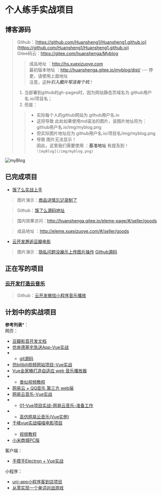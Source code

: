 # 个人练手实战项目
## 博客源码
> Github：[https://github.com/Huansheng1/Huansheng1.github.io](https://github.com/Huansheng1/Huansheng1.github.io)   
> Gitee码云：<https://gitee.com/huanshenga/Myblog>  
>> 成品地址 ：<http://hs.xuexizuoye.com>  
>> 最初版本地址 ：<http://huanshenga.gitee.io/myblog/dist/> --- 停更，请使用上面地址  
> 注意，这种***引入图片写法有个坑***！  
> 1. 当部署到github的gh-pages时，因为网站静态页域名为 github用户名.io/项目名；  
> 2. 但是：  
>> * 实际每个人的github网站为 github用户名.io  
>> * 这将导致 此处如果使用md语法的图片，该图片地址将为：github用户名.io/img/myblog.png  
>> * 但实际图片地址应为 github用户名.io/项目名/img/myblog.png  
>> * 导致 图片无法显示！  
> 因此，这里我们需要使用 ：<a :href="$withBase('/guide/')" alt="基准用处">基准地址</a> 有提及到！  
> `![myBlog](/img/myblog.png) `  
<!-- <img :src="$withBase('/img/myblog.png')" alt="myBlog">  加载太慢，我们图片改用gitee -->
<img src="https://gitee.com/huanshenga/myimg/raw/master/PicGo/20200701181426.png" alt="myBlog">

## 已完成项目
* [饿了么实战上手](vue-eleme)

> 图片演示：[商品详情忘记录制了](https://gitee.com/huanshenga/myimg/raw/master/PicGo/20200729170157.gif)

> Github：[饿了么源码地址](https://github.com/Huansheng1/eleme-page)   

> 国内效果访问：<http://huanshenga.gitee.io/eleme-page/#/seller/goods>  

> 成品地址 ：<http://eleme.xuexizuoye.com/#/seller/goods>  

* [云开发邂逅豆瓣电影](doubanmovies/大概描述.md)
> 图片演示：[隐私问题没展示上传图片操作](https://gitee.com/huanshenga/myimg/raw/master/PicGo/20200803183025.gif)
> [Github源码](https://github.com/Huansheng1/movie-cloud)
## 正在写的项目
### [云开发打造云音乐](music-cloud/readme)
> Github：[云开发微信小程序音乐播放](https://github.com/Huansheng1/music-cloud)

## 计划中的实战项目
**参考列表***：  
网页：  
* [豆瓣影音开发文档](https://hanxueqing.github.io/Douban-Movie/#/)
* [仿肯德基宅急送App-Vue实战](https://juejin.im/post/5d31277b51882549491754e1#heading-14)  
* * [git源码](https://github.com/zlyyyy/bilibili-vue)  
* [仿bilibili视频网站项目-Vue实战](https://juejin.im/post/5ebcb2175188256d8e6562e6)  
* [Vue全家桶打造自适应 web 音乐播放器](https://juejin.im/post/5afcdc73518825428630b216#heading-0)  
* * [类似视频教程](https://pan.baidu.com/s/1-aizmGQ720l5OSYBqKjVpA#list/path=%2F)
* [网易云 + QQ音乐 第三方 web端](https://github.com/jsososo/NeteaseMusic)  
* [网易云音乐-Vue实战](https://github.com/ddqre12345/vue-music)  
* * [01-Vue项目实战-网易云音乐-准备工作](https://juejin.im/post/5eb27050f265da7b9625e830#heading-1)
* * [高仿网易云音乐(Vue实例)](https://juejin.im/post/5d96dd9d51882509563a096e#heading-9)
* [千峰vue实战喵喵电影项目](https://github.com/b-yp/miaomiaoym)  
* * [视频教程](https://www.bilibili.com/video/BV1Gb411x7Y2?from=search&seid=17325397406872594960)
* [小米商城PC版](https://github.com/jay-zhou-ikun/MiMall 'https://juejin.im/post/5e873036f265da47f0792a2f#heading-1')

客户端：  
* [手摸手Electron + Vue实战](https://juejin.im/user/583e9479128fe1006accb411/posts)  

小程序：  
* [uni-app小程序客到店项目](https://juejin.im/post/5e7d8319e51d4546f03d7b0b#comment)
* [从零实现一个单词对战游戏](https://juejin.im/post/5ea1ab976fb9a03c4c5bdf4c)